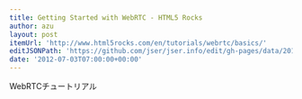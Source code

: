 ```yaml
---
title: Getting Started with WebRTC - HTML5 Rocks
author: azu
layout: post
itemUrl: 'http://www.html5rocks.com/en/tutorials/webrtc/basics/'
editJSONPath: 'https://github.com/jser/jser.info/edit/gh-pages/data/2012/07/index.json'
date: '2012-07-03T07:00:00+00:00'
---
```

WebRTCチュートリアル
